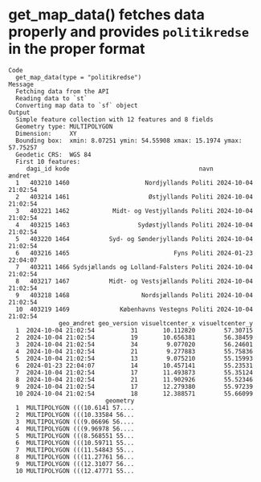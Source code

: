 # get_map_data() fetches data properly and provides `politikredse` in the proper format

    Code
      get_map_data(type = "politikredse")
    Message
      Fetching data from the API
      Reading data to `st`
      Converting map data to `sf` object
    Output
      Simple feature collection with 12 features and 8 fields
      Geometry type: MULTIPOLYGON
      Dimension:     XY
      Bounding box:  xmin: 8.07251 ymin: 54.55908 xmax: 15.1974 ymax: 57.75257
      Geodetic CRS:  WGS 84
      First 10 features:
         dagi_id kode                                    navn              ændret
      1   403210 1460                     Nordjyllands Politi 2024-10-04 21:02:54
      2   403214 1461                      Østjyllands Politi 2024-10-04 21:02:54
      3   403221 1462            Midt- og Vestjyllands Politi 2024-10-04 21:02:54
      4   403215 1463                   Sydøstjyllands Politi 2024-10-04 21:02:54
      5   403220 1464           Syd- og Sønderjyllands Politi 2024-10-04 21:02:54
      6   403216 1465                             Fyns Politi 2024-01-23 22:04:07
      7   403211 1466 Sydsjællands og Lolland-Falsters Politi 2024-10-04 21:02:54
      8   403217 1467           Midt- og Vestsjællands Politi 2024-10-04 21:02:54
      9   403218 1468                    Nordsjællands Politi 2024-10-04 21:02:54
      10  403219 1469              Københavns Vestegns Politi 2024-10-04 21:02:54
                  geo_ændret geo_version visueltcenter_x visueltcenter_y
      1  2024-10-04 21:02:54          31       10.112820        57.30715
      2  2024-10-04 21:02:54          19       10.656381        56.38459
      3  2024-10-04 21:02:54          34        9.077020        56.24601
      4  2024-10-04 21:02:54          21        9.277883        55.75836
      5  2024-10-04 21:02:54          13        9.075210        55.15993
      6  2024-01-23 22:04:07          14       10.457141        55.23531
      7  2024-10-04 21:02:54          17       11.493873        55.35124
      8  2024-10-04 21:02:54          21       11.902926        55.52346
      9  2024-10-04 21:02:54          17       12.279380        55.97239
      10 2024-10-04 21:02:54          18       12.388571        55.66099
                               geometry
      1  MULTIPOLYGON (((10.6141 57....
      2  MULTIPOLYGON (((10.33584 56...
      3  MULTIPOLYGON (((9.06696 56....
      4  MULTIPOLYGON (((9.96978 56....
      5  MULTIPOLYGON (((8.568551 55...
      6  MULTIPOLYGON (((10.59711 55...
      7  MULTIPOLYGON (((11.54843 55...
      8  MULTIPOLYGON (((11.27761 56...
      9  MULTIPOLYGON (((12.31077 56...
      10 MULTIPOLYGON (((12.47771 55...

